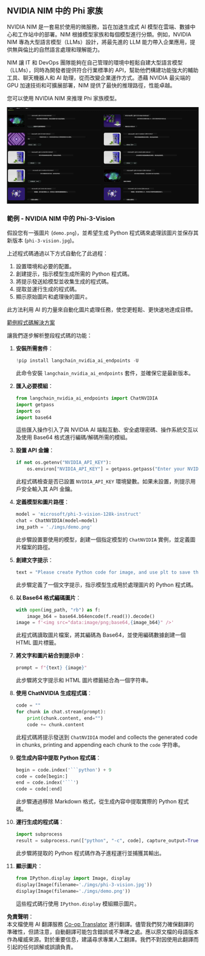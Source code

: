 <!--
CO_OP_TRANSLATOR_METADATA:
{
  "original_hash": "6b028cdc5b33b99efb0f061bcff71023",
  "translation_date": "2025-04-04T05:51:11+00:00",
  "source_file": "md\\01.Introduction\\02\\06.NVIDIA.md",
  "language_code": "tw"
}
-->
## NVIDIA NIM 中的 Phi 家族

NVIDIA NIM 是一套易於使用的微服務，旨在加速生成式 AI 模型在雲端、數據中心和工作站中的部署。NIM 根據模型家族和每個模型進行分類。例如，NVIDIA NIM 專為大型語言模型（LLMs）設計，將最先進的 LLM 能力帶入企業應用，提供無與倫比的自然語言處理和理解能力。

NIM 讓 IT 和 DevOps 團隊能夠在自己管理的環境中輕鬆自建大型語言模型（LLMs），同時為開發者提供符合行業標準的 API，幫助他們構建功能強大的輔助工具、聊天機器人和 AI 助理，從而改變企業運作方式。憑藉 NVIDIA 最尖端的 GPU 加速技術和可擴展部署，NIM 提供了最快的推理路徑，性能卓越。

您可以使用 NVIDIA NIM 來推理 Phi 家族模型。

![nim](../../../../../translated_images/Phi-NIM.45af94d89220fbbbc85f8da0379150a29cc88c3dd8ec417b1d3b7237bbe1c58a.tw.png)

### **範例 - NVIDIA NIM 中的 Phi-3-Vision**

假設您有一張圖片 (`demo.png`)，並希望生成 Python 程式碼來處理該圖片並保存其新版本 (`phi-3-vision.jpg`)。

上述程式碼通過以下方式自動化了此過程：

1. 設置環境和必要的配置。
2. 創建提示，指示模型生成所需的 Python 程式碼。
3. 將提示發送給模型並收集生成的程式碼。
4. 提取並運行生成的程式碼。
5. 顯示原始圖片和處理後的圖片。

此方法利用 AI 的力量來自動化圖片處理任務，使您更輕鬆、更快速地達成目標。

[範例程式碼解決方案](../../../../../code/06.E2E/E2E_Nvidia_NIM_Phi3_Vision.ipynb)

讓我們逐步解析整段程式碼的功能：

1. **安裝所需套件**：
    ```python
    !pip install langchain_nvidia_ai_endpoints -U
    ```
    此命令安裝 `langchain_nvidia_ai_endpoints` 套件，並確保它是最新版本。

2. **匯入必要模組**：
    ```python
    from langchain_nvidia_ai_endpoints import ChatNVIDIA
    import getpass
    import os
    import base64
    ```
    這些匯入操作引入了與 NVIDIA AI 端點互動、安全處理密碼、操作系統交互以及使用 Base64 格式進行編碼/解碼所需的模組。

3. **設置 API 金鑰**：
    ```python
    if not os.getenv("NVIDIA_API_KEY"):
        os.environ["NVIDIA_API_KEY"] = getpass.getpass("Enter your NVIDIA API key: ")
    ```
    此程式碼檢查是否已設置 `NVIDIA_API_KEY` 環境變數。如果未設置，則提示用戶安全輸入其 API 金鑰。

4. **定義模型和圖片路徑**：
    ```python
    model = 'microsoft/phi-3-vision-128k-instruct'
    chat = ChatNVIDIA(model=model)
    img_path = './imgs/demo.png'
    ```
    此步驟設置要使用的模型，創建一個指定模型的 `ChatNVIDIA` 實例，並定義圖片檔案的路徑。

5. **創建文字提示**：
    ```python
    text = "Please create Python code for image, and use plt to save the new picture under imgs/ and name it phi-3-vision.jpg."
    ```
    此步驟定義了一個文字提示，指示模型生成用於處理圖片的 Python 程式碼。

6. **以 Base64 格式編碼圖片**：
    ```python
    with open(img_path, "rb") as f:
        image_b64 = base64.b64encode(f.read()).decode()
    image = f'<img src="data:image/png;base64,{image_b64}" />'
    ```
    此程式碼讀取圖片檔案，將其編碼為 Base64，並使用編碼數據創建一個 HTML 圖片標籤。

7. **將文字和圖片結合到提示中**：
    ```python
    prompt = f"{text} {image}"
    ```
    此步驟將文字提示和 HTML 圖片標籤結合為一個字符串。

8. **使用 ChatNVIDIA 生成程式碼**：
    ```python
    code = ""
    for chunk in chat.stream(prompt):
        print(chunk.content, end="")
        code += chunk.content
    ```
    此程式碼將提示發送到 `ChatNVIDIA` model and collects the generated code in chunks, printing and appending each chunk to the `code` 字符串。

9. **從生成內容中提取 Python 程式碼**：
    ```python
    begin = code.index('```python') + 9
    code = code[begin:]
    end = code.index('```')
    code = code[:end]
    ```
    此步驟通過移除 Markdown 格式，從生成內容中提取實際的 Python 程式碼。

10. **運行生成的程式碼**：
    ```python
    import subprocess
    result = subprocess.run(["python", "-c", code], capture_output=True)
    ```
    此步驟將提取的 Python 程式碼作為子進程運行並捕獲其輸出。

11. **顯示圖片**：
    ```python
    from IPython.display import Image, display
    display(Image(filename='./imgs/phi-3-vision.jpg'))
    display(Image(filename='./imgs/demo.png'))
    ```
    這些程式碼行使用 `IPython.display` 模組顯示圖片。

**免責聲明**：  
本文檔使用 AI 翻譯服務 [Co-op Translator](https://github.com/Azure/co-op-translator) 進行翻譯。儘管我們努力確保翻譯的準確性，但請注意，自動翻譯可能包含錯誤或不準確之處。應以原文檔的母語版本作為權威來源。對於重要信息，建議尋求專業人工翻譯。我們不對因使用此翻譯而引起的任何誤解或誤讀負責。
